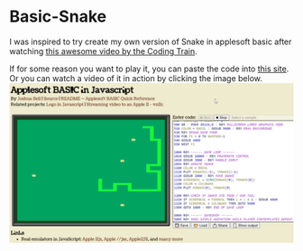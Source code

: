 # Basic-Snake

I was inspired to try create my own version of Snake in applesoft basic after watching [this awesome video by the Coding Train](https://www.youtube.com/watch?v=7r83N3c2kPw).

If for some reason you want to play it, you can paste the code into [this site](https://www.calormen.com/jsbasic/).
</br>Or you can watch a video of it in action by clicking the image below.
[![Watch the video](https://raw.githubusercontent.com/SebLague/Images/master/Basic%20snake.png)](https://youtu.be/p7lTEpUg9G4)
